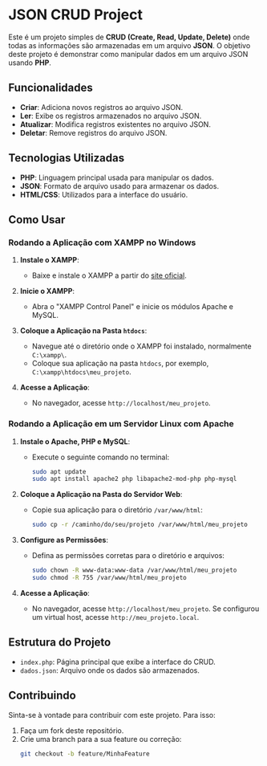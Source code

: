 # JSON CRUD Project

Este é um projeto simples de **CRUD (Create, Read, Update, Delete)** onde todas as informações são armazenadas em um arquivo **JSON**. O objetivo deste projeto é demonstrar como manipular dados em um arquivo JSON usando **PHP**.

## Funcionalidades

- **Criar**: Adiciona novos registros ao arquivo JSON.
- **Ler**: Exibe os registros armazenados no arquivo JSON.
- **Atualizar**: Modifica registros existentes no arquivo JSON.
- **Deletar**: Remove registros do arquivo JSON.

## Tecnologias Utilizadas

- **PHP**: Linguagem principal usada para manipular os dados.
- **JSON**: Formato de arquivo usado para armazenar os dados.
- **HTML/CSS**: Utilizados para a interface do usuário.

## Como Usar

### Rodando a Aplicação com XAMPP no Windows

1. **Instale o XAMPP**:
   - Baixe e instale o XAMPP a partir do [site oficial](https://www.apachefriends.org/index.html).

2. **Inicie o XAMPP**:
   - Abra o "XAMPP Control Panel" e inicie os módulos Apache e MySQL.

3. **Coloque a Aplicação na Pasta `htdocs`**:
   - Navegue até o diretório onde o XAMPP foi instalado, normalmente `C:\xampp\`.
   - Coloque sua aplicação na pasta `htdocs`, por exemplo, `C:\xampp\htdocs\meu_projeto`.

4. **Acesse a Aplicação**:
   - No navegador, acesse `http://localhost/meu_projeto`.

### Rodando a Aplicação em um Servidor Linux com Apache

1. **Instale o Apache, PHP e MySQL**:
   - Execute o seguinte comando no terminal:
     ```bash
     sudo apt update
     sudo apt install apache2 php libapache2-mod-php php-mysql
     ```

2. **Coloque a Aplicação na Pasta do Servidor Web**:
   - Copie sua aplicação para o diretório `/var/www/html`:
     ```bash
     sudo cp -r /caminho/do/seu/projeto /var/www/html/meu_projeto
     ```

3. **Configure as Permissões**:
   - Defina as permissões corretas para o diretório e arquivos:
     ```bash
     sudo chown -R www-data:www-data /var/www/html/meu_projeto
     sudo chmod -R 755 /var/www/html/meu_projeto
     ```

4. **Acesse a Aplicação**:
   - No navegador, acesse `http://localhost/meu_projeto`. Se configurou um virtual host, acesse `http://meu_projeto.local`.

## Estrutura do Projeto

- `index.php`: Página principal que exibe a interface do CRUD.
- `dados.json`: Arquivo onde os dados são armazenados.

## Contribuindo

Sinta-se à vontade para contribuir com este projeto. Para isso:

1. Faça um fork deste repositório.
2. Crie uma branch para a sua feature ou correção:
   ```bash
   git checkout -b feature/MinhaFeature
